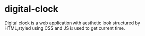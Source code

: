 # digital-clock
Digital clock is a web application with aesthetic look structured by HTML,styled using CSS and JS is used to get current time.

